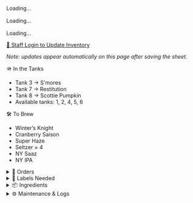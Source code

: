 <style>
details > ul,
details > ol,
details > div > ul,
details > div > ol {
  list-style: disc !important;
  margin-left: 1.5em !important;
  padding-left: 1em !important;
}
details li {
  display: list-item !important;
  list-style-type: disc !important;
}
</style>


<!-- Live Beer Tables -->
<div id="upstairs-table">Loading…</div>
<div id="downstairs-table" style="margin-top:1rem;">Loading…</div>
<div id="ondeck-table" style="margin-top:1rem;">Loading…</div>

<script>
  const CSV_URL = "https://docs.google.com/spreadsheets/d/e/2PACX-1vTn3XrnFcps7_xm4HBCDfHCss0DB0Wwd5DRlXGxvE4hk9Nc_Hw8-6HuB6LS7p09BlOP44FhL_ByR1kQ/pub?output=csv";

  function parseCSV(text) {
    const out = []; let row = [], field = "", q = false;
    for (let i=0; i<text.length; i++) {
      const c = text[i], n = text[i+1];
      if (q) {
        if (c === '"' && n === '"') { field += '"'; i++; }
        else if (c === '"') q = false;
        else field += c;
      } else {
        if (c === '"') q = true;
        else if (c === ',') { row.push(field); field = ""; }
        else if (c === '\n' || c === '\r') {
          if (c === '\r' && n === '\n') i++;
          row.push(field); field = "";
          if (row.some(v => (v||"").trim() !== "")) out.push(row);
          row = [];
        } else field += c;
      }
    }
    if (field.length || row.length) { row.push(field); out.push(row); }
    return out;
  }

  // Stock icons
  function getStockIcon(status) {
    if (!status) return "";
    const s = status.toLowerCase();
    if (s.includes("good")) return " ✅";
    if (s.includes("low"))  return " 🟡";
    if (s.includes("out"))  return " ❌";
    return "";
  }

  function buildTable(rows) {
    const th = 'style="border:1px solid #ddd;padding:6px 8px;text-align:left;background:#f5f3ee"';
    const td = 'style="border:1px solid #ddd;padding:6px 8px;vertical-align:top"';
    let html = `<table style="width:100%;border-collapse:collapse;">
      <thead>
        <tr>
          <th ${th}>Tap</th>
          <th ${th}>Beer + Status</th>
          <th ${th}>1/2 bbl</th>
          <th ${th}>1/6 bbl</th>
          <th ${th}>Cases of Cans</th>
        </tr>
      </thead><tbody>`;

    for (const r of rows) {
      const icon = getStockIcon(r.stock);
      const notes = r.notes ? `<div style="color:#555;font-style:italic">${r.notes}</div>` : "";
      html += `<tr>
        <td ${td}>${r.tap||""}</td>
        <td ${td}><strong>${r.beer||""}${icon}</strong>${r.status? " — " + r.status : ""}${notes}</td>
        <td ${td}>${r.half||""}</td>
        <td ${td}>${r.sixth||""}</td>
        <td ${td}>${r.cans||""}</td>
      </tr>`;
    }

    html += '</tbody></table>';
    return html;
  }

  async function render() {
    const res = await fetch(CSV_URL, { cache: "no-cache" });
    const rows = parseCSV(await res.text());
    const header = rows[0].map(h => (h||"").trim().toLowerCase());
    const data = rows.slice(1).map(r => ({
      location: r[header.indexOf("location")] || "",
      tap:      r[header.indexOf("tap")] || "",
      beer:     r[header.indexOf("beer")] || "",
      status:   r[header.indexOf("status")] || "",
      half:     r[header.indexOf("1/2 bbl")] || "",
      sixth:    r[header.indexOf("1/6 bbl")] || "",
      cans:     r[header.indexOf("cases of cans")] || "",
      stock:    r[header.indexOf("stock status")] || "",
      notes:    r[header.indexOf("notes")] || "",
    }));

    const upstairs   = data.filter(x => x.location.toLowerCase().includes("up"));
    const downstairs = data.filter(x => x.location.toLowerCase().includes("down"));
    const ondeck     = data.filter(x => x.location.toLowerCase().includes("deck"));

    document.getElementById("upstairs-table").innerHTML =
      upstairs.length ? `<h3>Upstairs — On Tap</h3>${buildTable(upstairs)}` : "";
    document.getElementById("downstairs-table").innerHTML =
      downstairs.length ? `<h3>Downstairs — On Tap</h3>${buildTable(downstairs)}` : "";
    document.getElementById("ondeck-table").innerHTML =
      ondeck.length ? `<h3>On Deck</h3>${buildTable(ondeck)}` : "";
  }

  render();
</script>



<p><a href="https://docs.google.com/spreadsheets/d/13-oglKrmnpkJok_xEO7brLNmnetRz3XIkrc2gSXf4X0/edit?usp=sharing" target="_blank">
  🔐 Staff Login to Update Inventory
</a></p>
<p><em>Note: updates appear automatically on this page after saving the sheet.</em></p>


🪖 In the Tanks 

- Tank 3 → S'mores
- Tank 7 → Restitution
- Tank 8 → Scottie Pumpkin
- Available tanks: 1, 2, 4, 5, 6



🛠 To Brew 

- Winter’s Knight
- Cranberry Saison
- Super Haze
- Seltzer × 4
- NY Saaz
- NY IPA

  
<details>
  <summary>📄 Orders</summary>
  <div markdown="1">

  - **Eagle (10/03):** Restitution — 16 kegs, 12 sixels DONE

  </div>
</details>

<!-- break -->
 
<details>
  <summary>🧻 Labels Needed</summary>
  <div markdown="1">

  - **Upcoming Brews**
    - Winter’s Knight
    - Super Haze
  - **Inventory**
    - Boston South Irish Stout
    - S’mores
    - New West Coast
    - Founders Sept
    - Cherry Pineapple Sour

  </div>
</details>


<!-- break -->


<details>
  <summary>📦 Ingredients</summary>
  <div markdown="1">

  **Needed**
  - Galaxy — 44 lbs
  - Amarillo — 44 lbs

  <details>
    <summary>🌿 Hops On Hand</summary>
    <div markdown="1">
  
  **A–C**
  - Amarillo — (5 lbs)
  - Azacca — (33 lbs)
  - Centennial — (221 lbs)
  - Chinook — (5 lbs)
  - Citra — (80 lbs)
  
  **D–N**
  - El Dorado — (27 lbs)
  - Mandarina — (5 lbs)
  - Nugget — (27 lbs)
  - NY Chinook — (11 lbs)
  
  **S–Z**
  - Saaz — (11 lbs)
  - Simcoe — (33 lbs)
  - Vallestia — (38 lbs)
  - Warrior — (5 lbs)
  - Zeus — (33 lbs)
  - 32 DE 2021 — (11 lbs)
    
  </div>
  </details>

  </div>
</details>


<details>
  <summary>⚙️ Maintenance & Logs</summary>
  <div markdown="1">


<!-- Replace the Markdown tables with this container -->
<div id="maintenance" style="margin-top:.75rem;">Loading maintenance…</div>

<script>
(function () {
  // Published CSV for the Maintenance tab (your gid)
  const MAINT_CSV_URL =
    "https://docs.google.com/spreadsheets/d/e/2PACX-1vTn3XrnFcps7_xm4HBCDfHCss0DB0Wwd5DRlXGxvE4hk9Nc_Hw8-6HuB6LS7p09BlOP44FhL_ByR1kQ/pub?gid=2038532004&single=true&output=csv";

  // Use your existing parser if present; else fallback
  const csvParse = (typeof window.parseCSV === "function") ? window.parseCSV : function (text) {
    const out = []; let row = [], field = "", q = false;
    for (let i=0;i<text.length;i++){
      const c=text[i], n=text[i+1];
      if(q){ if(c==='"'&&n==='"'){field+='"';i++;} else if(c==='"'){q=false;} else {field+=c;} }
      else { if(c==='"'){q=true;}
        else if(c===','){row.push(field); field="";}
        else if(c==='\n'||c==='\r'){ if(c==='\r'&&n==='\n') i++; row.push(field); field=""; if(row.some(v=>(v||"").trim()!=="")) out.push(row); row=[];}
        else {field+=c;}
      }
    }
    if(field.length||row.length){ row.push(field); out.push(row); }
    return out;
  };

  function buildTable(rows, iDate, iEvent) {
    const th='style="border:1px solid #ddd;padding:6px 8px;background:#f5f3ee;text-align:left"';
    const td='style="border:1px solid #ddd;padding:6px 8px;vertical-align:top"';
    let html = `<table style="width:100%;border-collapse:collapse"><thead><tr>
      <th ${th}>Date</th><th ${th}>Event</th></tr></thead><tbody>`;
    for (const r of rows) {
      html += `<tr><td ${td}>${r[iDate]||""}</td><td ${td}>${r[iEvent]||""}</td></tr>`;
    }
    html += `</tbody></table>`;
    return html;
  }

  async function renderMaintenance() {
    try {
      const res = await fetch(MAINT_CSV_URL, { cache: "no-cache" });
      const rows = csvParse(await res.text());
      if (!rows.length) throw new Error("Empty CSV");

      const header = rows[0].map(h => (h||"").trim().toLowerCase());
      const iSys   = header.indexOf("system");
      const iDate  = header.indexOf("date");
      const iEvent = header.indexOf("event");
      if (iSys < 0 || iDate < 0 || iEvent < 0) {
        document.getElementById("maintenance").innerHTML =
          "<em>Expected headers: System, Date, Event.</em>";
        return;
      }

      // Clean & group by System
      const data = rows.slice(1).filter(r => r.some(v => (v||"").trim() !== ""));
      const groups = {};
      for (const r of data) {
        const key = (r[iSys] || "Other").trim();
        (groups[key] ||= []).push(r);
      }

      // Optional: sort each group by Date desc if dates are parseable
      for (const key of Object.keys(groups)) {
        groups[key].sort((a,b) => {
          const da = new Date(a[iDate]), db = new Date(b[iDate]);
          return (isNaN(db) - isNaN(da)) || (db - da);
        });
      }

      // Render sections
      let html = "";
      for (const [sys, list] of Object.entries(groups)) {
        html += `<h3 style="margin:.6rem 0 .3rem">${sys} Log</h3>`;
        html += buildTable(list, iDate, iEvent);
      }
      document.getElementById("maintenance").innerHTML = html || "<em>No maintenance rows yet.</em>";
    } catch (e) {
      console.error(e);
      document.getElementById("maintenance").textContent = "Failed to load maintenance log.";
    }
  }

  renderMaintenance();
})();
</script>

  </div>
</details>
